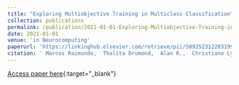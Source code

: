 ```yaml
---
title: "Exploring Multiobjective Training in Multiclass Classification"
collection: publications
permalink: /publication/2021-01-01-Exploring-Multiobjective-Training-in-Multiclass-Classification
date: 2021-01-01
venue: 'in Neurocomputing'
paperurl: 'https://linkinghub.elsevier.com/retrieve/pii/S0925231220319998'
citation: ' Marcos Raimundo,  Thalita Drumond,  Alan R.,  Christiano Lyra,  Anderson Rocha,  Fernando Von, &quot;Exploring Multiobjective Training in Multiclass Classification.&quot; in Neurocomputing, 2021.'
---
```

[Access paper here](https://linkinghub.elsevier.com/retrieve/pii/S0925231220319998){:target="_blank"}
